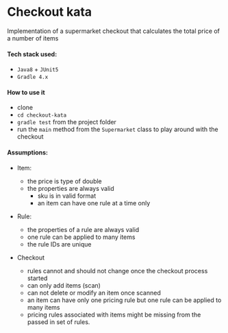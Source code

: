 # Checkout kata

Implementation of a supermarket checkout that calculates the total price of a number of items

#### Tech stack used:

- `Java8` + `JUnit5`
- `Gradle 4.x`

#### How to use it

- clone
- `cd checkout-kata` 
- `gradle test` from the project folder
- run the `main` method from the `Supermarket` class to play around with the checkout

#### Assumptions:
- Item:
    - the price is type of double
    - the properties are always valid
        - sku is in valid format
        - an item can have one rule at a time only
        
- Rule:
    - the properties of a rule are always valid
    - one rule can be applied to many items
    - the rule IDs are unique
    
- Checkout
    - rules cannot and should not change once the checkout process started
    - can only add items (scan)
    - can not delete or modify an item once scanned
    - an item can have only one pricing rule but one rule can be applied to many items
    - pricing rules associated with items might be missing from the passed in set of rules.